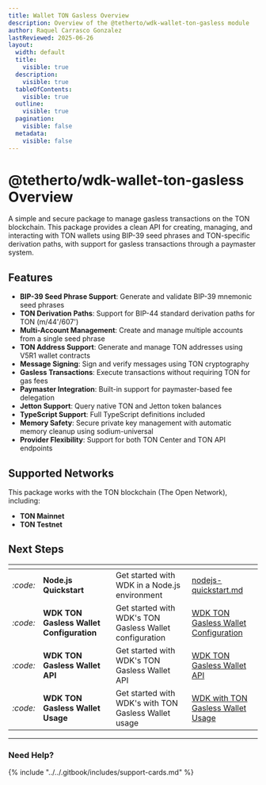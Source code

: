 ```yaml
---
title: Wallet TON Gasless Overview
description: Overview of the @tetherto/wdk-wallet-ton-gasless module
author: Raquel Carrasco Gonzalez
lastReviewed: 2025-06-26
layout:
  width: default
  title:
    visible: true
  description:
    visible: true
  tableOfContents:
    visible: true
  outline:
    visible: true
  pagination:
    visible: false
  metadata:
    visible: false
---
```


# @tetherto/wdk-wallet-ton-gasless Overview

A simple and secure package to manage gasless transactions on the TON blockchain. This package provides a clean API for creating, managing, and interacting with TON wallets using BIP-39 seed phrases and TON-specific derivation paths, with support for gasless transactions through a paymaster system.


## Features

- **BIP-39 Seed Phrase Support**: Generate and validate BIP-39 mnemonic seed phrases
- **TON Derivation Paths**: Support for BIP-44 standard derivation paths for TON (m/44'/607')
- **Multi-Account Management**: Create and manage multiple accounts from a single seed phrase
- **TON Address Support**: Generate and manage TON addresses using V5R1 wallet contracts
- **Message Signing**: Sign and verify messages using TON cryptography
- **Gasless Transactions**: Execute transactions without requiring TON for gas fees
- **Paymaster Integration**: Built-in support for paymaster-based fee delegation
- **Jetton Support**: Query native TON and Jetton token balances
- **TypeScript Support**: Full TypeScript definitions included
- **Memory Safety**: Secure private key management with automatic memory cleanup using sodium-universal
- **Provider Flexibility**: Support for both TON Center and TON API endpoints

## Supported Networks

This package works with the TON blockchain (The Open Network), including:

- **TON Mainnet**
- **TON Testnet**

## Next Steps

<table data-card-size="large" data-view="cards">
	<thead>
		<tr>
			<th></th>
			<th></th>
			<th></th>
			<th data-hidden data-card-target data-type="content-ref"></th>
		</tr>
	</thead>
	<tbody>
		<tr>
			<td>
				<i class="fa-code">:code:</i>
			</td>
			<td>
				<strong>Node.js Quickstart</strong>
			</td>
			<td>Get started with WDK in a Node.js environment</td>
			<td>
				<a href="../../../start-building/nodejs-bare-quickstart.md">nodejs-quickstart.md</a>
			</td>
		</tr>
        <tr>
			<td>
				<i class="fa-code">:code:</i>
			</td>
			<td>
				<strong>WDK TON Gasless Wallet Configuration</strong>
			</td>
			<td>Get started with WDK's TON Gasless Wallet configuration</td>
			<td>
				<a href="./configuration.md">WDK TON Gasless Wallet Configuration</a>
			</td>
		</tr>
        <tr>
			<td>
				<i class="fa-code">:code:</i>
			</td>
			<td>
				<strong>WDK TON Gasless Wallet API</strong>
			</td>
			<td>Get started with WDK's TON Gasless Wallet API</td>
			<td>
				<a href="./api-reference.md">WDK TON Gasless Wallet API</a>
			</td>
		</tr>
        <tr>
			<td>
				<i class="fa-code">:code:</i>
			</td>
			<td>
				<strong>WDK TON Gasless Wallet Usage</strong>
			</td>
			<td>Get started with WDK's with TON Gasless Wallet usage</td>
			<td>
				<a href="./usage.md">WDK with TON Gasless Wallet Usage</a>
			</td>
		</tr>
	</tbody>
</table>

***

### Need Help?

{% include "../../.gitbook/includes/support-cards.md" %}
